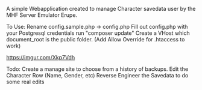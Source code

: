 A simple Webapplication created to manage Character savedata user by the MHF Server Emulator Erupe.

To Use:
	Rename config.sample.php -> config.php
	Fill out config.php with your Postgresql credentials
	run "composer update"
	Create a VHost which document_root is the public folder. (Add Allow Override for .htaccess to work)

https://imgur.com/Xkp7Vdh

Todo:
	Create a manage site to choose from a history of backups.
	Edit the Character Row (Name, Gender, etc)
	Reverse Engineer the Savedata to do some real edits
